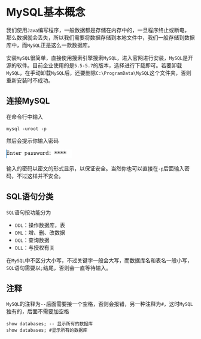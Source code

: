 # MySQL基本概念

我们使用`Java`编写程序，一般数据都是存储在内存中的，一旦程序终止或断电，那么数据就会丢失，所以我们需要将数据存储到本地文件中，我们一般存储到数据库中，而`MySQL`正是这么一款数据库。

安装`MySQL`很简单，直接使用搜索引擎搜索`MySQL`，进入官网进行安装，`MySQL`是开源的软件。目前企业使用的是`5.5-5.7`的版本，选择进行下载即可。若要卸载`MySQL`，在手动卸载`MySQL`后，还要删除`C:\ProgramData\MySQL`这个文件夹，否则重新安装时不成功。

## 连接MySQL

在命令行中输入

```shell
mysql -uroot -p
```

然后会提示你输入密码

<img src="images/01.png">

输入的密码以密文的形式显示，以保证安全。当然你也可以直接在`-p`后面输入密码，不过这样并不安全。

## SQL语句分类

`SQL`语句按功能分为

- `DDL`：操作数据库，表
- `DML`：增、删、改数据
- `DQL`：查询数据
- `DLL`：与授权有关

在`MySQL`中不区分大小写，不过关键字一般会大写，而数据库名和表名一般小写，`SQL`语句需要以`;`结尾，否则会一直等待输入。

## 注释

`MySQL`的注释为`--`后面需要接一个空格，否则会报错，另一种注释为`#`，这时`MySQL`独有的，后面不需要加空格

```mysql
show databases; -- 显示所有的数据库
show databases; #显示所有的数据库
```

